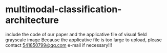 # multimodal-classification-architecture
include the code of our paper and the applicative file of visual field grayscale image
Because the applicative file is too large to upload, please contact 541850799@qq.com e-mail if necessary!!!
